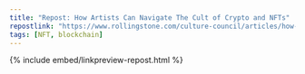 ```yaml
---
title: "Repost: How Artists Can Navigate The Cult of Crypto and NFTs"
repostlink: "https://www.rollingstone.com/culture-council/articles/how-artists-can-navigate-the-cult-crypto-and-nfts-1235006125/"
tags: [NFT, blockchain]
---
```


{% include embed/linkpreview-repost.html %}
